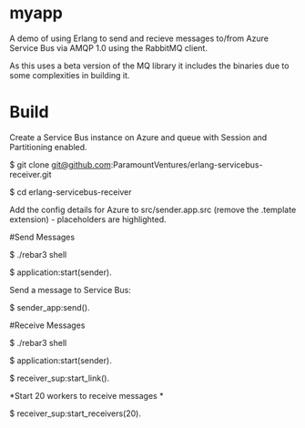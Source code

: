 myapp
=====

A demo of using Erlang to send and recieve messages to/from Azure Service Bus via AMQP 1.0 using the RabbitMQ client.

As this uses a beta version of the MQ library it includes the binaries due to some complexities in building it.

Build
=====
Create a Service Bus instance on Azure and queue with Session and Partitioning enabled.

$ git clone git@github.com:ParamountVentures/erlang-servicebus-receiver.git

$ cd erlang-servicebus-receiver

Add the config details for Azure to src/sender.app.src (remove the .template extension) - placeholders are highlighted.

#Send Messages

$ ./rebar3 shell

$ application:start(sender).

Send a message to Service Bus:

$ sender_app:send().

#Receive Messages

$ ./rebar3 shell

$ application:start(sender).

$ receiver_sup:start_link().

*Start 20 workers to receive messages *

$ receiver_sup:start_receivers(20).


